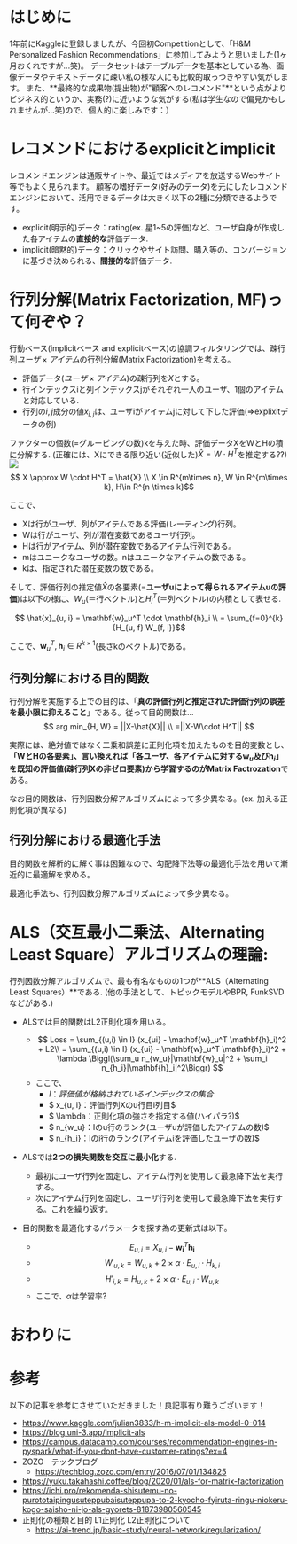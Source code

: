 <!-- タイトル：kaggle Competitionの為にImplicit ALS base modelの概要を学ぶ１ -->

# はじめに
1年前にKaggleに登録しましたが、今回初Competitionとして、「H&M Personalized Fashion Recommendations」に参加してみようと思いました(1ヶ月おくれですが...笑)。
データセットはテーブルデータを基本としている為、画像データやテキストデータに疎い私の様な人にも比較的取っつきやすい気がします。
また、**最終的な成果物(提出物)が"顧客へのレコメンド"**という点がよりビジネス的というか、実務(?)に近いような気がする(私は学生なので偏見かもしれませんが...笑)ので、個人的に楽しみです：）

# レコメンドにおけるexplicitとimplicit
レコメンドエンジンは通販サイトや、最近ではメディアを放送するWebサイト等でもよく見られます。
顧客の嗜好データ(好みのデータ)を元にしたレコメンドエンジンにおいて、活用できるデータは大きく以下の2種に分類できるようです。
- explicit(明示的)データ：rating(ex. 星1~5の評価)など、ユーザ自身が作成した各アイテムの**直接的な**評価データ.
- implicit(暗黙的)データ：クリックやサイト訪問、購入等の、コンバージョンに基づき決められる、**間接的な**評価データ.

# 行列分解(Matrix Factorization, MF)って何ぞや？
行動ベース(implicitベース and explicitベース)の協調フィルタリングでは、疎行列$ユーザ \times アイテム$の行列分解(Matrix Factorization)を考える。
- 評価データ($ユーザ \times アイテム$)の疎行列を$X$とする。
- 行インデックスiと列インデックスjがそれぞれ一人のユーザ、1個のアイテムと対応している.
- 行列の$i, j$成分の値$x_{i, j}$は、ユーザiがアイテムjに対して下した評価(=>explixitデータの例)

ファクターの個数(=グルーピングの数)kを与えた時、評価データXをWとHの積に分解する.
(正確には、Xにできる限り近い(近似した)$\hat{X}=W\cdot H^T$を推定する??)
![](image_markdown/ALS因数分解4.JPG)
$$ X \approx W \cdot H^T = \hat{X} \\
X \in R^{m\times n}, W \in R^{m\times k}, H\in R^{n \times k}$$

ここで、
- Xは行がユーザ、列がアイテムである評価(レーティング)行列。
- Wは行がユーザ、列が潜在変数であるユーザ行列。
- Hは行がアイテム、列が潜在変数であるアイテム行列である。
- mはユニークなユーザの数。nはユニークなアイテムの数である。
- kは、指定された潜在変数の数である。

そして、評価行列の推定値$\hat{X}$の各要素(=**ユーザuによって得られるアイテムuの評価**)は以下の様に、$W_u$(＝行ベクトル)と$H_i^T$(＝列ベクトル)の内積として表せる.

$$ \hat{x}_{u, i} = \mathbf{w}_u^T \cdot \mathbf{h}_i \\
= \sum_{f=0}^{k}{H_{u, f} W_{f, i}}$$

ここで、$\mathbf{w}_u^T, \mathbf{h}_i \in R^{k\times 1}$(長さkのベクトル)である。
## 行列分解における目的関数
行列分解を実施する上での目的は、「**真の評価行列と推定された評価行列の誤差を最小限に抑えること**」である。従って目的関数は...
$$ arg min_{H, W} = ||X-\hat{X}|| \\
=||X-W\cdot H^T|| $$

実際には、絶対値ではなく二乗和誤差に正則化項を加えたものを目的変数とし、**「WとHの各要素」、言い換えれば「各ユーザ、各アイテムに対する$\mathbf{w}_u$及び$\mathbf{h}_i$」を既知の評価値(疎行列Xの非ゼロ要素)から学習するのがMatrix Factrozation**である。

なお目的関数は、行列因数分解アルゴリズムによって多少異なる。(ex. 加える正則化項が異なる)

## 行列分解における最適化手法
目的関数を解析的に解く事は困難なので、勾配降下法等の最適化手法を用いて漸近的に最適解を求める。

最適化手法も、行列因数分解アルゴリズムによって多少異なる。

# ALS（交互最小二乗法、Alternating Least Square）アルゴリズムの理論:
行列因数分解アルゴリズムで、最も有名なものの1つが**ALS（Alternating Least Squares）**である.
(他の手法として、トピックモデルやBPR, FunkSVDなどがある.)
- ALSでは目的関数はL2正則化項を用いる。
  - $$ Loss = \sum_{(u,i) \in I} (x_{ui} - \mathbf{w}_u^T \mathbf{h}_i)^2 + L2\\
  = \sum_{(u,i) \in I} (x_{ui} - \mathbf{w}_u^T \mathbf{h}_i)^2 + \lambda \Biggl(\sum_u n_{w_u}|\mathbf{w}_u|^2 + \sum_i n_{h_i}|\mathbf{h}_i|^2\Biggr) $$
  - ここで、
    - $I ：評価値が格納されているインデックスの集合$
    - $ x_{u, i}：評価行列Xのu行目i列目$
    - $ \lambda：正則化項の強さを指定する値(ハイパラ?)$
    - $ n_{w_u}：Iのu行のランク(ユーザuが評価したアイテムの数)$
    - $ n_{h_i}：Iのi行のランク(アイテムiを評価したユーザの数)$

- ALSでは**2つの損失関数を交互に最小化**する.
  - 最初にユーザ行列を固定し、アイテム行列を使用して最急降下法を実行する。
  - 次にアイテム行列を固定し、ユーザ行列を使用して最急降下法を実行する。これを繰り返す。
- 目的関数を最適化するパラメータを探す為の更新式は以下。
  - $$ E_{u, i} = X_{u, i}-\mathbf{w_i}^T \mathbf{h_i} $$
  - $$ W'_{u, k}= W_{u, k} + 2 \times \alpha \cdot E_{u, i} \cdot H_{k, i}$$
  - $$ H'_{i, k}= H_{u, k} + 2 \times \alpha \cdot E_{u, i} \cdot W_{u, k}$$
  - ここで、$\alpha$は学習率?

# おわりに

# 参考
以下の記事を参考にさせていただきました！良記事有り難うございます！
- https://www.kaggle.com/julian3833/h-m-implicit-als-model-0-014
- https://blog.uni-3.app/implicit-als
- https://campus.datacamp.com/courses/recommendation-engines-in-pyspark/what-if-you-dont-have-customer-ratings?ex=4
- ZOZO　テックブログ
  - https://techblog.zozo.com/entry/2016/07/01/134825
- https://yuku.takahashi.coffee/blog/2020/01/als-for-matrix-factorization
- https://ichi.pro/rekomenda-shisutemu-no-purototaipingusuteppubaisuteppupa-to-2-kyocho-fyiruta-ringu-niokeru-kogo-saisho-ni-jo-als-gyorets-81873980560545
- 正則化の種類と目的 L1正則化 L2正則化について
  - https://ai-trend.jp/basic-study/neural-network/regularization/